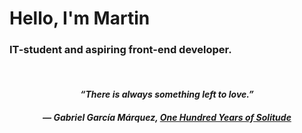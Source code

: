 # Hello, I'm Martin
### IT-student and aspiring front-end developer.
<br>

*<h4 align='center'>“There is always something left to love.”</h4>*

<h5 align='center'> ― Gabriel García Márquez, <a class="authorOrTitle" href="/work/quotes/3295655">One Hundred Years of Solitude</a></h5>
  

